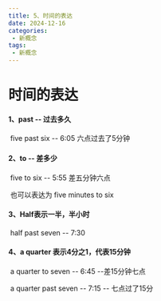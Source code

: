 ```yaml
---
title: 5、时间的表达
date: 2024-12-16
categories:
 - 新概念
tags:
 - 新概念
---
```




# 时间的表达



####  1、past -- 过去多久

​		five past six -- 6:05 六点过去了5分钟



#### 2、to -- 差多少

​		five to six -- 5:55 差五分钟六点

​		也可以表达为 five minutes to six



#### 3、Half表示一半，半小时

​		half past seven -- 7:30





#### 4、a quarter 表示4分之1，代表15分钟

​		a quarter to seven -- 6:45 --差15分钟七点

​		a quarter past seven -- 7:15 -- 七点过了15分

















































































































